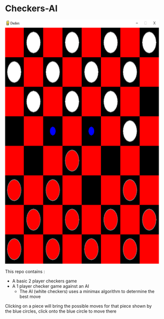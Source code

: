 # Checkers-AI

<img src="src/board.png" height = "800">

This repo contains :
- A basic 2 player checkers game
- A 1 player checker game against an AI
  -  The AI (white checkers) uses a minimax algorithm to determine the best move

Clicking on a piece will bring the possible moves for that piece shown by the blue circles, click onto the blue circle to move there
